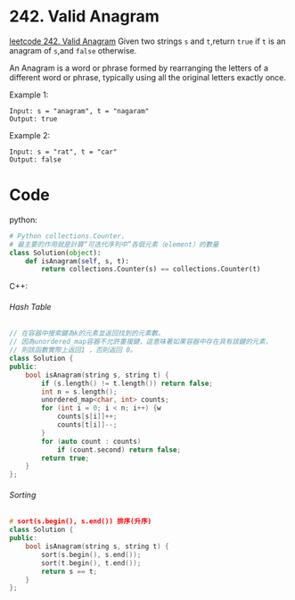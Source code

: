 # 242. Valid Anagram
[leetcode 242. Valid Anagram](https://leetcode.com/problems/valid-anagram/)
Given two strings `s` and `t`,return `true` if `t` is an anagram of `s`,and `false` otherwise.

An Anagram is a word or phrase formed by rearranging the letters of a different word or phrase, typically using all the original letters exactly once.

Example 1:
```
Input: s = "anagram", t = "nagaram"
Output: true
```
Example 2:
```
Input: s = "rat", t = "car"
Output: false
```


# Code
python:
```python
# Python collections.Counter，
# 最主要的作用就是計算“可迭代序列中”各個元素（element）的數量
class Solution(object):
    def isAnagram(self, s, t):
        return collections.Counter(s) == collections.Counter(t)
```

C++:
###### Hash Table
```C++
// 在容器中搜索鍵為k的元素並返回找到的元素數。
// 因為unordered_map容器不允許重複鍵，這意味著如果容器中存在具有該鍵的元素，
// 則該函數實際上返回1 ，否則返回 0。
class Solution {
public:
    bool isAnagram(string s, string t) {
        if (s.length() != t.length()) return false;
        int n = s.length();
        unordered_map<char, int> counts;
        for (int i = 0; i < n; i++) {w
            counts[s[i]]++;
            counts[t[i]]--;
        }
        for (auto count : counts)
            if (count.second) return false;
        return true;
    }
};
```

###### Sorting
```C++
# sort(s.begin(), s.end()) 排序(升序)
class Solution {
public:
    bool isAnagram(string s, string t) { 
        sort(s.begin(), s.end());
        sort(t.begin(), t.end());
        return s == t; 
    }
};
```